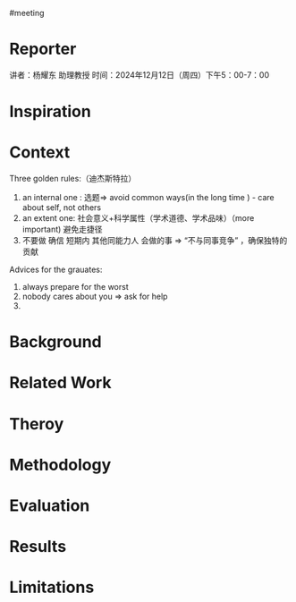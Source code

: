 #meeting 
# Reporter
讲者：杨耀东 助理教授
时间：2024年12月12日（周四）下午5：00-7：00

# Inspiration



# Context
Three golden rules:（迪杰斯特拉）
1. an internal one : 选题$\Longrightarrow$ avoid common ways(in the long time ) - care about self, not others
2. an extent one: 社会意义+科学属性（学术道德、学术品味）（more important) 避免走捷径
3. 不要做 确信 短期内 其他同能力人 会做的事 $\Longrightarrow$ “不与同事竞争” ，确保独特的贡献

Advices for the grauates:
1. always prepare for the worst 
2. nobody cares about you $\Longrightarrow$ ask for help
3. 



# Background



# Related Work



# Theroy



# Methodology



# Evaluation



# Results



# Limitations